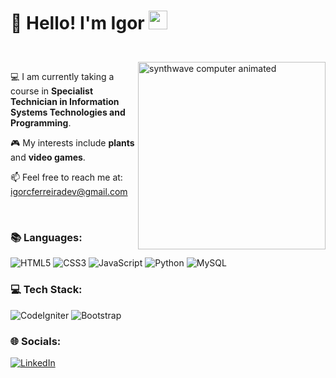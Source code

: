 <h1>💫 Hello! I'm Igor <a target="_blank" rel="noopener noreferrer nofollow" href="https://user-images.githubusercontent.com/42378118/110234147-e3259600-7f4e-11eb-95be-0c4047144dea.gif"><img src="https://user-images.githubusercontent.com/42378118/110234147-e3259600-7f4e-11eb-95be-0c4047144dea.gif" width="30" data-animated-image="" style="max-width: 100%;"></a><br></p></h1>

<br>

<img align="right" width="300" alt="synthwave computer animated" src="https://github.com/igorcferreiradev/igorcferreiradev/assets/152277299/f47abd0b-4ad6-42e2-9ae5-d1e676ffb43f">

<p>💻 I am currently taking a course in <strong>Specialist Technician in Information Systems Technologies and Programming</strong>.</p>
<p>🎮 My interests include <strong>plants</strong> and <strong>video games</strong>.</p>
<p>📫 Feel free to reach me at: <a href="mailto:igorcferreiradev@gmail.com">igorcferreiradev@gmail.com</a></p>

<br>

<h3>📚 Languages:</h3>

<p align="left">
  <img src="https://img.shields.io/badge/html5-%23E34F26.svg?style=for-the-badge&logo=html5&logoColor=white" alt="HTML5" />
  <img src="https://img.shields.io/badge/css3-%231572B6.svg?style=for-the-badge&logo=css3&logoColor=white" alt="CSS3" />
  <img src="https://img.shields.io/badge/javascript-%23323330.svg?style=for-the-badge&logo=javascript&logoColor=%23F7DF1E" alt="JavaScript" />
  <img src="https://img.shields.io/badge/python-3670A0?style=for-the-badge&logo=python&logoColor=ffdd54" alt="Python" />
  <img src="https://img.shields.io/badge/mysql-%2300000f.svg?style=for-the-badge&logo=mysql&logoColor=white" alt="MySQL" />
</p>

<h3>💻 Tech Stack:</h3>

<p align="left">
  <img src="https://img.shields.io/badge/codeigniter-%23D14836.svg?style=for-the-badge&logo=codeigniter&logoColor=white" alt="CodeIgniter" />
   <img src="https://img.shields.io/badge/bootstrap-%237A5DFF.svg?style=for-the-badge&logo=bootstrap&logoColor=white" alt="Bootstrap" />
</p>

<h3>🌐 Socials:</h3>

<p align="left">
  <a href="https://www.linkedin.com/in/igorcferreiradev/" target="_blank">
    <img src="https://img.shields.io/badge/LinkedIn-%230A66C2.svg?style=for-the-badge&logo=linkedin&logoColor=white" alt="LinkedIn">
  </a>
</p>
